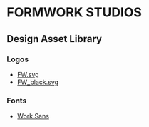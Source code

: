 # FORMWORK STUDIOS
## Design Asset Library

### Logos
- [FW.svg](./FW.svg)
- [FW_black.svg](./FW_black.svg)

### Fonts
- [Work Sans](./fonts/)

